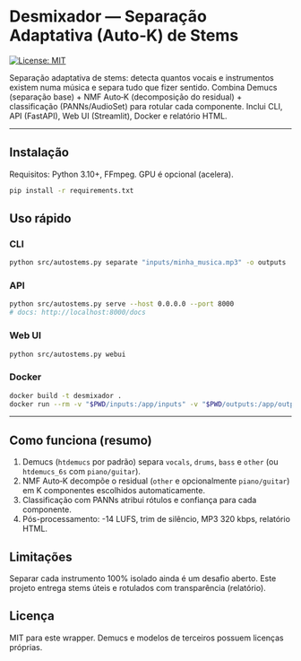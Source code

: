 # Desmixador — Separação Adaptativa (Auto‑K) de Stems

[![License: MIT](https://img.shields.io/badge/License-MIT-blue.svg)](LICENSE)

Separação adaptativa de stems: detecta quantos vocais e instrumentos existem numa música e separa tudo que fizer sentido. Combina Demucs (separação base) + NMF Auto‑K (decomposição do residual) + classificação (PANNs/AudioSet) para rotular cada componente. Inclui CLI, API (FastAPI), Web UI (Streamlit), Docker e relatório HTML.

---

## Instalação
Requisitos: Python 3.10+, FFmpeg. GPU é opcional (acelera).
```bash
pip install -r requirements.txt
```

## Uso rápido

### CLI
```bash
python src/autostems.py separate "inputs/minha_musica.mp3" -o outputs   --mp3 --bitrate 320 --normalize --trim --report --max-extra 6 --drum-split
```

### API
```bash
python src/autostems.py serve --host 0.0.0.0 --port 8000
# docs: http://localhost:8000/docs
```

### Web UI
```bash
python src/autostems.py webui
```

### Docker
```bash
docker build -t desmixador .
docker run --rm -v "$PWD/inputs:/app/inputs" -v "$PWD/outputs:/app/outputs" sonic-hydra   python src/autostems.py separate "inputs/minha_musica.mp3" -o outputs --report --mp3 --bitrate 320
```

---

## Como funciona (resumo)
1) Demucs (`htdemucs` por padrão) separa `vocals`, `drums`, `bass` e `other` (ou `htdemucs_6s` com `piano/guitar`).
2) NMF Auto‑K decompõe o residual (`other` e opcionalmente `piano/guitar`) em K componentes escolhidos automaticamente.
3) Classificação com PANNs atribui rótulos e confiança para cada componente.
4) Pós-processamento: -14 LUFS, trim de silêncio, MP3 320 kbps, relatório HTML.

## Limitações
Separar cada instrumento 100% isolado ainda é um desafio aberto. Este projeto entrega stems úteis e rotulados com transparência (relatório).

## Licença
MIT para este wrapper. Demucs e modelos de terceiros possuem licenças próprias.
